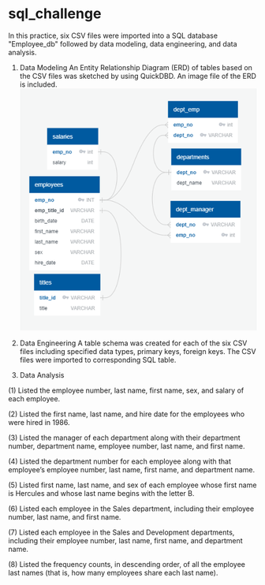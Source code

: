 # sql_challenge
In this practice, six CSV files were imported into a SQL database "Employee_db" followed by data modeling, data engineering, and data analysis. 

1. Data Modeling 
An Entity Relationship Diagram (ERD) of tables based on the CSV files was sketched by using QuickDBD. An image file of the ERD is included.
![Employee_ERD](Employee_ERD.png)

2. Data Engineering 
A table schema was created for each of the six CSV files including specified data types, primary keys, foreign keys. The CSV files were imported to corresponding SQL table. 

3. Data Analysis

  (1)	Listed the employee number, last name, first name, sex, and salary of each employee.

  (2)	Listed the first name, last name, and hire date for the employees who were hired in 1986.

  (3)	Listed the manager of each department along with their department number, department name, employee number, last name, and first name.

  (4)	Listed the department number for each employee along with that employee’s employee number, last name, first name, and department name.

  (5)	Listed first name, last name, and sex of each employee whose first name is Hercules and whose last name begins with the letter B.

  (6)	Listed each employee in the Sales department, including their employee number, last name, and first name.

  (7)	Listed each employee in the Sales and Development departments, including their employee number, last name, first name, and department name.

  (8)	Listed the frequency counts, in descending order, of all the employee last names (that is, how many employees share each last name).
